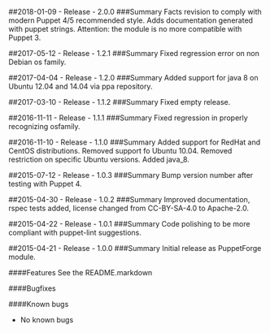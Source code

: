 ##2018-01-09 - Release - 2.0.0
###Summary
Facts revision to comply with modern Puppet 4/5 recommended style.
Adds documentation generated with puppet strings.
Attention: the module is no more compatible with Puppet 3.

##2017-05-12 - Release - 1.2.1
###Summary
Fixed regression error on non Debian os family.

##2017-04-04 - Release - 1.2.0
###Summary
Added support for java 8 on Ubuntu 12.04 and 14.04 via ppa repository.

##2017-03-10 - Release - 1.1.2
###Summary
Fixed empty release.

##2016-11-11 - Release - 1.1.1
###Summary
Fixed regression in properly recognizing osfamily.

##2016-11-10 - Release - 1.1.0
###Summary
Added support for RedHat and CentOS distributions.
Removed support fo Ubuntu 10.04.
Removed restriction on specific Ubuntu versions.
Added java_8.

##2015-07-12 - Release - 1.0.3
###Summary
Bump version number after testing with Puppet 4.

##2015-04-30 - Release - 1.0.2
###Summary
Improved documentation, rspec tests added, license changed from CC-BY-SA-4.0 to Apache-2.0.

##2015-04-22 - Release - 1.0.1
###Summary
Code polishing to be more compliant with puppet-lint suggestions.

##2015-04-21 - Release - 1.0.0
###Summary
Initial release as PuppetForge module.

####Features
See the README.markdown

####Bugfixes

####Known bugs
* No known bugs

